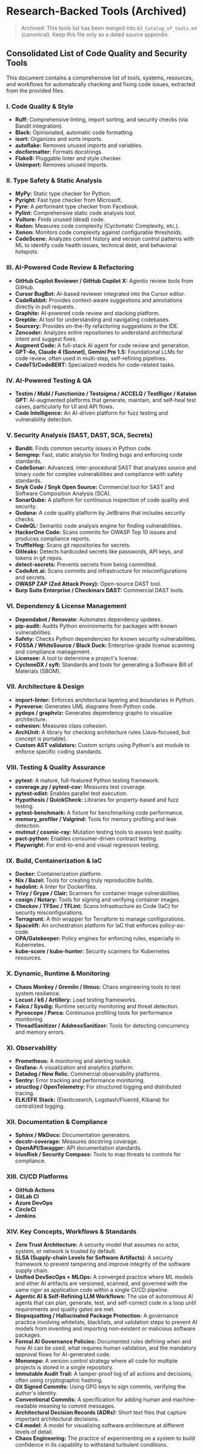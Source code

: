 # Research-Backed Tools (Archived)

> Archived: This tools list has been merged into `03_Catalog_of_tools.md` (canonical). Keep this file only as a dated source appendix.

## **Consolidated List of Code Quality and Security Tools**

This document contains a comprehensive list of tools, systems, resources, and workflows for automatically checking and fixing code issues, extracted from the provided files.

### **I. Code Quality & Style**

* **Ruff:** Comprehensive linting, import sorting, and security checks (via Bandit integration).  
* **Black:** Opinionated, automatic code formatting.  
* **isort:** Organizes and sorts imports.  
* **autoflake:** Removes unused imports and variables.  
* **docformatter:** Formats docstrings.  
* **Flake8:** Pluggable linter and style checker.  
* **Unimport:** Removes unused imports.

### **II. Type Safety & Static Analysis**

* **MyPy:** Static type checker for Python.  
* **Pyright:** Fast type checker from Microsoft.  
* **Pyre:** A performant type checker from Facebook.  
* **Pylint:** Comprehensive static code analysis tool.  
* **Vulture:** Finds unused (dead) code.  
* **Radon:** Measures code complexity (Cyclomatic Complexity, etc.).  
* **Xenon:** Monitors code complexity against configurable thresholds.  
* **CodeScene:** Analyzes commit history and version control patterns with ML to identify code health issues, technical debt, and behavioral hotspots.

### **III. AI-Powered Code Review & Refactoring**

* **GitHub Copilot Reviewer / GitHub Copilot X:** Agentic review tools from GitHub.  
* **Cursor BugBot:** AI-based reviewer integrated into the Cursor editor.  
* **CodeRabbit:** Provides context-aware suggestions and annotations directly in pull requests.  
* **Graphite:** AI-powered code review and stacking platform.  
* **Greptile:** AI tool for understanding and navigating codebases.  
* **Sourcery:** Provides on-the-fly refactoring suggestions in the IDE.  
* **Zencoder:** Analyzes entire repositories to understand architectural intent and suggest fixes.  
* **Augment Code:** A full-stack AI agent for code review and generation.  
* **GPT-4o, Claude 4 (Sonnet), Gemini Pro 1.5:** Foundational LLMs for code review, often used in multi-step, self-refining pipelines.  
* **CodeT5/CodeBERT:** Specialized models for code-related tasks.

### **IV. AI-Powered Testing & QA**

* **Testim / Mabl / Functionize / Testsigma / ACCELQ / TestRigor / Katalon GPT:** AI-augmented platforms that generate, maintain, and self-heal test cases, particularly for UI and API flows.  
* **Code Intelligence:** An AI-driven platform for fuzz testing and vulnerability detection.

### **V. Security Analysis (SAST, DAST, SCA, Secrets)**

* **Bandit:** Finds common security issues in Python code.  
* **Semgrep:** Fast, static analysis for finding bugs and enforcing code standards.  
* **CodeSonar:** Advanced, inter-procedural SAST that analyzes source and binary code for complex vulnerabilities and compliance with safety standards.  
* **Snyk Code / Snyk Open Source:** Commercial tool for SAST and Software Composition Analysis (SCA).  
* **SonarQube:** A platform for continuous inspection of code quality and security.  
* **Qodana:** A code quality platform by JetBrains that includes security checks.  
* **CodeQL:** Semantic code analysis engine for finding vulnerabilities.  
* **HackerOne Code:** Scans commits for OWASP Top 10 issues and produces compliance reports.  
* **TruffleHog:** Scans git repositories for secrets.  
* **Gitleaks:** Detects hardcoded secrets like passwords, API keys, and tokens in git repos.  
* **detect-secrets:** Prevents secrets from being committed.  
* **CodeAnt.ai:** Scans commits and infrastructure for misconfigurations and secrets.  
* **OWASP ZAP (Zed Attack Proxy):** Open-source DAST tool.  
* **Burp Suite Enterprise / Checkmarx DAST:** Commercial DAST tools.

### **VI. Dependency & License Management**

* **Dependabot / Renovate:** Automates dependency updates.  
* **pip-audit:** Audits Python environments for packages with known vulnerabilities.  
* **Safety:** Checks Python dependencies for known security vulnerabilities.  
* **FOSSA / WhiteSource / Black Duck:** Enterprise-grade license scanning and compliance management.  
* **Licensee:** A tool to determine a project's license.  
* **CycloneDX / syft:** Standards and tools for generating a Software Bill of Materials (SBOM).

### **VII. Architecture & Design**

* **import-linter:** Enforces architectural layering and boundaries in Python.  
* **Pyreverse:** Generates UML diagrams from Python code.  
* **pydeps / graphviz:** Generates dependency graphs to visualize architecture.  
* **cohesion:** Measures class cohesion.  
* **ArchUnit:** A library for checking architecture rules (Java-focused, but concept is portable).  
* **Custom AST validators:** Custom scripts using Python's ast module to enforce specific coding standards.

### **VIII. Testing & Quality Assurance**

* **pytest:** A mature, full-featured Python testing framework.  
* **coverage.py / pytest-cov:** Measures test coverage.  
* **pytest-xdist:** Enables parallel test execution.  
* **Hypothesis / QuickCheck:** Libraries for property-based and fuzz testing.  
* **pytest-benchmark:** A fixture for benchmarking code performance.  
* **memory\_profiler / Valgrind:** Tools for memory profiling and leak detection.  
* **mutmut / cosmic-ray:** Mutation testing tools to assess test quality.  
* **pact-python:** Enables consumer-driven contract testing.  
* **Playwright:** For end-to-end and visual regression testing.

### **IX. Build, Containerization & IaC**

* **Docker:** Containerization platform.  
* **Nix / Bazel:** Tools for creating truly reproducible builds.  
* **hadolint:** A linter for Dockerfiles.  
* **Trivy / Grype / Clair:** Scanners for container image vulnerabilities.  
* **cosign / Notary:** Tools for signing and verifying container images.  
* **Checkov / TFSec / TFLint:** Scans Infrastructure as Code (IaC) for security misconfigurations.  
* **Terragrunt:** A thin wrapper for Terraform to manage configurations.  
* **Spacelift:** An orchestration platform for IaC that enforces policy-as-code.  
* **OPA/Gatekeeper:** Policy engines for enforcing rules, especially in Kubernetes.  
* **kube-score / kube-hunter:** Security scanners for Kubernetes resources.

### **X. Dynamic, Runtime & Monitoring**

* **Chaos Monkey / Gremlin / litmus:** Chaos engineering tools to test system resilience.  
* **Locust / k6 / Artillery:** Load testing frameworks.  
* **Falco / Sysdig:** Runtime security monitoring and threat detection.  
* **Pyroscope / Parca:** Continuous profiling tools for performance monitoring.  
* **ThreadSanitizer / AddressSanitizer:** Tools for detecting concurrency and memory errors.

### **XI. Observability**

* **Prometheus:** A monitoring and alerting toolkit.  
* **Grafana:** A visualization and analytics platform.  
* **Datadog / New Relic:** Commercial observability platforms.  
* **Sentry:** Error tracking and performance monitoring.  
* **structlog / OpenTelemetry:** For structured logging and distributed tracing.  
* **ELK/EFK Stack:** (Elasticsearch, Logstash/Fluentd, Kibana) for centralized logging.

### **XII. Documentation & Compliance**

* **Sphinx / MkDocs:** Documentation generators.  
* **docstr-coverage:** Measures docstring coverage.  
* **OpenAPI/Swagger:** API documentation standards.  
* **IriusRisk / Security Compass:** Tools to map threats to controls for compliance.

### **XIII. CI/CD Platforms**

* **GitHub Actions**  
* **GitLab CI**  
* **Azure DevOps**  
* **CircleCI**  
* **Jenkins**

### **XIV. Key Concepts, Workflows & Standards**

* **Zero Trust Architecture:** A security model that assumes no actor, system, or network is trusted by default.  
* **SLSA (Supply-chain Levels for Software Artifacts):** A security framework to prevent tampering and improve integrity of the software supply chain.  
* **Unified DevSecOps \+ MLOps:** A converged practice where ML models and other AI artifacts are versioned, scanned, and governed with the same rigor as application code within a single CI/CD pipeline.  
* **Agentic AI & Self-Refining LLM Workflows:** The use of autonomous AI agents that can plan, generate, test, and self-correct code in a loop until requirements and quality gates are met.  
* **Slopsquatting / Hallucinated Package Protection:** A governance practice involving whitelists, blacklists, and validation steps to prevent AI models from inventing and importing non-existent or malicious software packages.  
* **Formal AI Governance Policies:** Documented rules defining when and how AI can be used, what requires human validation, and the mandatory approval flows for AI-generated code.  
* **Monorepo:** A version control strategy where all code for multiple projects is stored in a single repository.  
* **Immutable Audit Trail:** A tamper-proof log of all actions and decisions, often using cryptographic hashing.  
* **Git Signed Commits:** Using GPG keys to sign commits, verifying the author's identity.  
* **Conventional Commits:** A specification for adding human and machine-readable meaning to commit messages.  
* **Architectural Decision Records (ADRs):** Short text files that capture important architectural decisions.  
* **C4 model:** A model for visualizing software architecture at different levels of detail.  
* **Chaos Engineering:** The practice of experimenting on a system to build confidence in its capability to withstand turbulent conditions.
